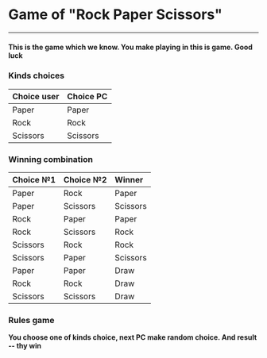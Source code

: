 # Game of "Rock Paper Scissors"
____
#### This is the game which we know. You make playing in this is game. Good luck
### Kinds choices

| Choice user | Choice PC |
|:------------|:----------|
| Paper       | Paper     |
| Rock        | Rock      |
| Scissors    | Scissors  |

### Winning combination 

| Choice №1 | Choice №2 | Winner   |
|:----------|:----------|:---------|
| Paper     | Rock      | Paper    |
| Paper     | Scissors  | Scissors |
| Rock      | Paper     | Paper    |
| Rock      | Scissors  | Rock     |
| Scissors  | Rock      | Rock     |
| Scissors  | Paper     | Scissors |
| Paper     | Paper     | Draw     |
| Rock      | Rock      | Draw     |
| Scissors  | Scissors  | Draw     |


### Rules game

**You choose one of kinds choice, next PC make random choice. And result -- thy win**